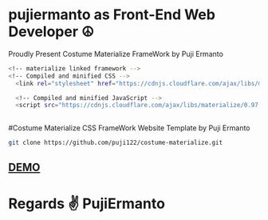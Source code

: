 # pujiermanto as Front-End Web Developer &#9774;

Proudly Present Costume Materialize FrameWork by Puji Ermanto

```bash
<!-- materialize linked framework -->
<!-- Compiled and minified CSS -->
  <link rel="stylesheet" href="https://cdnjs.cloudflare.com/ajax/libs/materialize/0.97.7/css/materialize.min.css">

  <!-- Compiled and minified JavaScript -->
  <script src="https://cdnjs.cloudflare.com/ajax/libs/materialize/0.97.7/js/materialize.min.js"></script>
          
```
#Costume Materialize CSS FrameWork  Website Template by Puji Ermanto
```bash
git clone https://github.com/puji122/costume-materialize.git
```
<a href="http://younghipster.comli.com/hipster" target="_BLANK"><h2>DEMO</h2></a>

<h1>Regards &#9996; PujiErmanto </h1>

